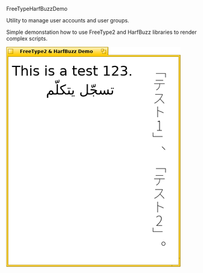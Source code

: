 FreeTypeHarfBuzzDemo

Utility to manage user accounts and user groups.

Simple demonstation how to use FreeType2 and HarfBuzz libraries to render complex scripts.

![screenshot](https://raw.githubusercontent.com/X547/HaikuUtils/master/FreeTypeHarfBuzzDemo/screenshot.png)
